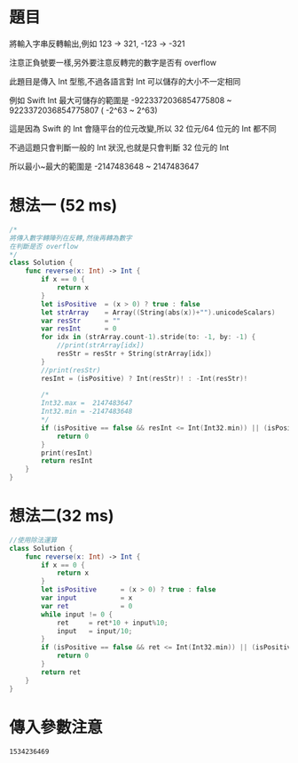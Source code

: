 # 題目

將輸入字串反轉輸出,例如 123 -> 321, -123 -> -321

注意正負號要一樣,另外要注意反轉完的數字是否有 overflow

此題目是傳入 Int 型態,不過各語言對 Int 可以儲存的大小不一定相同

例如 Swift Int 最大可儲存的範圍是 -9223372036854775808 ~ 9223372036854775807 ( -2^63 ~ 2^63)

這是因為 Swift 的 Int 會隨平台的位元改變,所以 32 位元/64 位元的 Int 都不同

不過這題只會判斷一般的 Int 狀況,也就是只會判斷 32 位元的 Int

所以最小~最大的範圍是 -2147483648 ~ 2147483647


# 想法一 (52 ms)
```Swift
/*
將傳入數字轉陣列在反轉,然後再轉為數字
在判斷是否 overflow
*/
class Solution {
    func reverse(x: Int) -> Int {
        if x == 0 {
            return x
        }
        let isPositive  = (x > 0) ? true : false
        let strArray    = Array((String(abs(x))+"").unicodeScalars)
        var resStr      = ""
        var resInt      = 0
        for idx in (strArray.count-1).stride(to: -1, by: -1) {
            //print(strArray[idx])
            resStr = resStr + String(strArray[idx])
        }
        //print(resStr)
        resInt = (isPositive) ? Int(resStr)! : -Int(resStr)!
        
        /*
        Int32.max =  2147483647
        Int32.min = -2147483648
        */
        if (isPositive == false && resInt <= Int(Int32.min)) || (isPositive == true && resInt > Int(Int32.max)) {
            return 0        
        }
        print(resInt)
        return resInt
    }
}
```

# 想法二(32 ms)
```Swift
//使用除法運算
class Solution {
    func reverse(x: Int) -> Int {
        if x == 0 {
            return x
        }
        let isPositive      = (x > 0) ? true : false
        var input           = x
        var ret             = 0
        while input != 0 {
            ret     = ret*10 + input%10;
            input   = input/10;
        }
        if (isPositive == false && ret <= Int(Int32.min)) || (isPositive == true && ret > Int(Int32.max)) {
            return 0        
        }        
        return ret
    }
}
```


# 傳入參數注意
```
1534236469
```